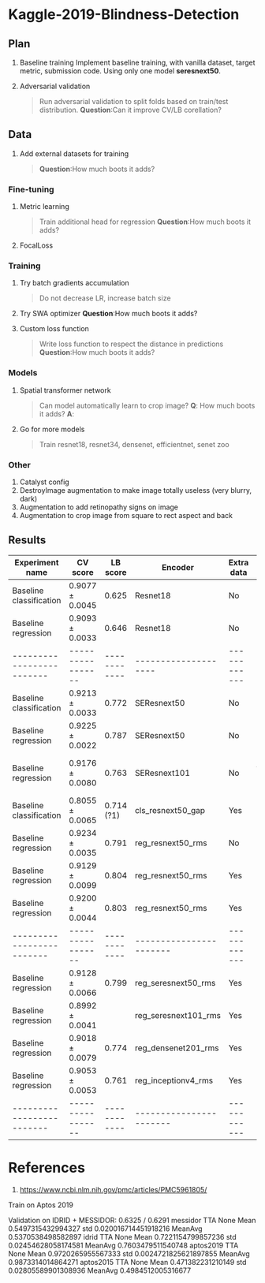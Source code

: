 # Kaggle-2019-Blindness-Detection

## Plan

1. Baseline training
Implement baseline training, with vanilla dataset, target metric, submission code.
Using only one model **seresnext50**.

1. Adversarial validation
    > Run adversarial validation to split folds based on train/test distribution. 
    **Question**:Can it improve CV/LB corellation? 

## Data

1. Add external datasets for training
    > **Question**:How much boots it adds? 


### Fine-tuning
1. Metric learning
    > Train additional head for regression
    **Question**:How much boots it adds? 

1. FocalLoss

### Training
1. Try batch gradients accumulation
    > Do not decrease LR, increase batch size

1. Try SWA optimizer
    **Question**:How much boots it adds? 

1. Custom loss function
    > Write loss function to respect the distance in predictions
      **Question**:How much boots it adds? 

### Models

1. Spatial transformer network
    > Can model automatically learn to crop image?
    **Q**: How much boots it adds? 
    **A**: 

1. Go for more models
    > Train resnet18, resnet34, densenet, efficientnet, senet zoo

### Other

1. Catalyst config
1. DestroyImage augmentation to make image totally useless (very blurry, dark)
2. Augmentation to add retinopathy signs on image
3. Augmentation to crop image from square to rect aspect and back 

## Results

| Experiment name         | CV score        | LB score   | Encoder            | Extra data | Note    |
|-------------------------|-----------------|------------|--------------------|------------|---------|
| Baseline classification | 0.9077 ± 0.0045 | 0.625      | Resnet18           | No         | 4 folds |
| Baseline regression     | 0.9093 ± 0.0033 | 0.646      | Resnet18           | No         | 4 folds |
|-------------------------|-----------------|------------|--------------------|------------|---------|
| Baseline classification | 0.9213 ± 0.0033 | 0.772      | SEResnext50        | No         | 4 folds |
| Baseline regression     | 0.9225 ± 0.0022 | 0.787      | SEResnext50        | No         | 2 folds |
| Baseline regression     | 0.9176 ± 0.0080 | 0.763      | SEResnext101       | No         | 4 folds, Multi-pooling |
| Baseline classification | 0.8055 ± 0.0065 | 0.714 (?1) | cls_resnext50_gap  | Yes        | 4 folds |
| Baseline regression     | 0.9234 ± 0.0035 | 0.791      | reg_resnext50_rms  | No         | 4 folds |
| Baseline regression     | 0.9129 ± 0.0099 | 0.804      | reg_resnext50_rms  | Yes        | 4 folds |
| Baseline regression     | 0.9200 ± 0.0044 | 0.803      | reg_resnext50_rms  | Yes        | 4 folds (768) |
|-------------------------|-----------------|------------|-----------------------|------------|---------|
| Baseline regression     | 0.9128 ± 0.0066 | 0.799      | reg_seresnext50_rms   | Yes        | 4 folds |
| Baseline regression     | 0.8992 ± 0.0041 |            | reg_seresnext101_rms  | Yes        | 4 folds |
| Baseline regression     | 0.9018 ± 0.0079 | 0.774      | reg_densenet201_rms   | Yes        | 4 folds |
| Baseline regression     | 0.9053 ± 0.0053 | 0.761      | reg_inceptionv4_rms   | Yes        | 4 folds |
|-------------------------|-----------------|------------|-----------------------|------------|---------|

# References

1. https://www.ncbi.nlm.nih.gov/pmc/articles/PMC5961805/

Train on Aptos 2019

Validation on IDRID + MESSIDOR: 0.6325 / 0.6291
messidor TTA None Mean 0.5497315432994327 std 0.020016714451918216 MeanAvg 0.5370538498582897
idrid TTA None Mean 0.7221154799857236 std 0.02454628058174581 MeanAvg 0.7603479511540748
aptos2019 TTA None Mean 0.9720265955567333 std 0.0024721825621897855 MeanAvg 0.9873314014864271
aptos2015 TTA None Mean 0.471382231210149 std 0.02805589901308936 MeanAvg 0.4984512005316677
